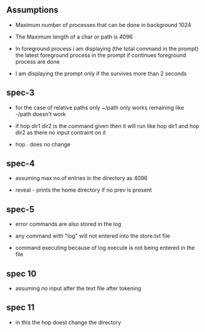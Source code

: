 ## Assumptions

- Maximum number of processes that can be done in background 1024

- The Maximum length of a char or path is 4096

- In foreground process i am displaying (the total command in the prompt) the latest foreground process in the prompt if continues foreground process are done 

- I am displaying the prompt only if the survives more than 2 seconds

## spec-3

- for the case of relative paths only ~/path only works remaining like -/path doesn't work

- if hop dir1 dir2 is the command given then it will run like hop dir1 and hop dir2 as there no input contraint on it

- hop . does no change

## spec-4

- assuming max no.of entries in the directory as 4096

- reveal - prints the home directory if no prev is present

## spec-5

- error commands are also stored in the log

- any command with "log" will not entered into the store.txt file

- command executing because of log execute is not being entered in the file

## spec 10

- assuming no input after the text file after tokening

## spec 11
- in this the hop doest change the directory 



